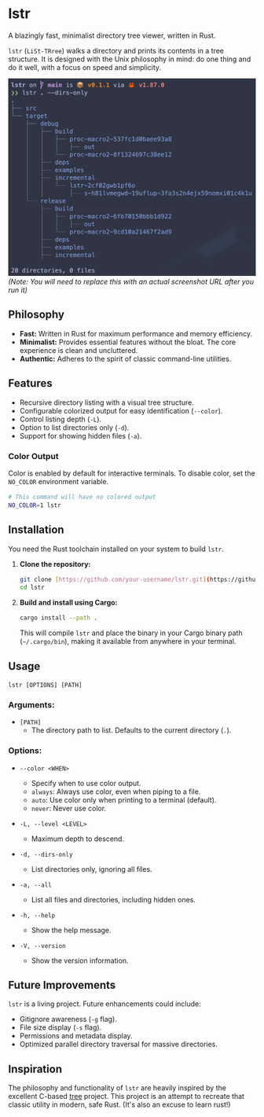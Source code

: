 # lstr

A blazingly fast, minimalist directory tree viewer, written in Rust.

`lstr` (`LiSt-TRree`) walks a directory and prints its contents in a tree structure. It is designed with the Unix philosophy in mind: do one thing and do it well, with a focus on speed and simplicity.

![lstr screenshot](screenshot.png) 
*(Note: You will need to replace this with an actual screenshot URL after you run it)*

## Philosophy

-   **Fast:** Written in Rust for maximum performance and memory efficiency.
-   **Minimalist:** Provides essential features without the bloat. The core experience is clean and uncluttered.
-   **Authentic:** Adheres to the spirit of classic command-line utilities.

## Features

-   Recursive directory listing with a visual tree structure.
-   Configurable colorized output for easy identification (`--color`).
-   Control listing depth (`-L`).
-   Option to list directories only (`-d`).
-   Support for showing hidden files (`-a`).

### Color Output

Color is enabled by default for interactive terminals. To disable color, set the `NO_COLOR` environment variable.

```bash
# This command will have no colored output
NO_COLOR=1 lstr
```

## Installation

You need the Rust toolchain installed on your system to build `lstr`.

1.  **Clone the repository:**
    ```bash
    git clone [https://github.com/your-username/lstr.git](https://github.com/bgreenwell/lstr.git)
    cd lstr
    ```

2.  **Build and install using Cargo:**
    ```bash
    cargo install --path .
    ```
    This will compile `lstr` and place the binary in your Cargo binary path (`~/.cargo/bin`), making it available from anywhere in your terminal.

## Usage

```
lstr [OPTIONS] [PATH]
```

### **Arguments:**

-   `[PATH]`
    -   The directory path to list. Defaults to the current directory (`.`).

### **Options:**

-   `--color <WHEN>`
    -   Specify when to use color output.
    -   `always`: Always use color, even when piping to a file.
    -   `auto`: Use color only when printing to a terminal (default).
    -   `never`: Never use color.

-   `-L, --level <LEVEL>`
    -   Maximum depth to descend.

-   `-d, --dirs-only`
    -   List directories only, ignoring all files.

-   `-a, --all`
    -   List all files and directories, including hidden ones.

-   `-h, --help`
    -   Show the help message.

-   `-V, --version`
    -   Show the version information.

## Future Improvements

`lstr` is a living project. Future enhancements could include:
-   Gitignore awareness (`-g` flag).
-   File size display (`-s` flag).
-   Permissions and metadata display.
-   Optimized parallel directory traversal for massive directories.

## Inspiration

The philosophy and functionality of `lstr` are heavily inspired by the excellent C-based [tree](https://github.com/Old-Man-Programmer/tree) project. This project is an attempt to recreate that classic utility in modern, safe Rust. (It's also an excuse to learn rust!)
